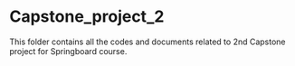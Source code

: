 # Capstone_project_2
This folder contains all the codes and documents related to 2nd Capstone project for Springboard course.
